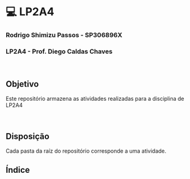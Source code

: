 # 💻 LP2A4 

<h3>Rodrigo Shimizu Passos - SP306896X</h3>
<h3>LP2A4 - Prof. Diego Caldas Chaves</h3>

<br>

## Objetivo
Este repositório armazena as atividades realizadas para a disciplina de LP2A4

<br>

## Disposição
Cada pasta da raíz do repositório corresponde a uma atividade.
<br>

## Índice


